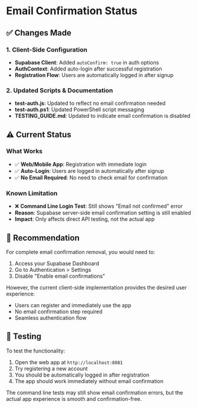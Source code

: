 # Email Confirmation Status

## ✅ Changes Made

### 1. Client-Side Configuration
- **Supabase Client**: Added `autoConfirm: true` in auth options
- **AuthContext**: Added auto-login after successful registration
- **Registration Flow**: Users are automatically logged in after signup

### 2. Updated Scripts & Documentation
- **test-auth.js**: Updated to reflect no email confirmation needed
- **test-auth.ps1**: Updated PowerShell script messaging
- **TESTING_GUIDE.md**: Updated to indicate email confirmation is disabled

## ⚠️ Current Status

### What Works
- ✅ **Web/Mobile App**: Registration with immediate login
- ✅ **Auto-Login**: Users are logged in automatically after signup
- ✅ **No Email Required**: No need to check email for confirmation

### Known Limitation
- ❌ **Command Line Login Test**: Still shows "Email not confirmed" error
- **Reason**: Supabase server-side email confirmation setting is still enabled
- **Impact**: Only affects direct API testing, not the actual app

## 🎯 Recommendation

For complete email confirmation removal, you would need to:
1. Access your Supabase Dashboard
2. Go to Authentication > Settings
3. Disable "Enable email confirmations"

However, the current client-side implementation provides the desired user experience:
- Users can register and immediately use the app
- No email confirmation step required
- Seamless authentication flow

## 🧪 Testing

To test the functionality:
1. Open the web app at `http://localhost:8081`
2. Try registering a new account
3. You should be automatically logged in after registration
4. The app should work immediately without email confirmation

The command line tests may still show email confirmation errors, but the actual app experience is smooth and confirmation-free.